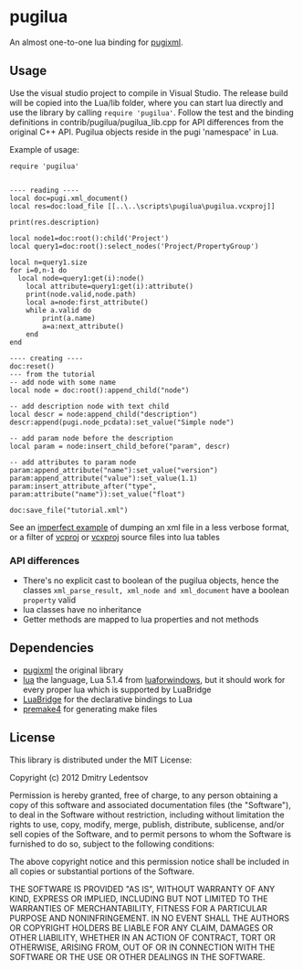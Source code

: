pugilua
=======

An almost one-to-one lua binding for [pugixml](http://pugixml.org/).

Usage
-----

Use the visual studio project to compile in Visual Studio. The release build will be copied into the Lua/lib folder, where you can start
lua directly and use the library by calling `require 'pugilua'`. Follow the test and the binding definitions in contrib/pugilua/pugilua_lib.cpp for API differences from the original C++ API. Pugilua objects reside in the
pugi 'namespace' in Lua.

Example of usage:
````
require 'pugilua'


---- reading ----
local doc=pugi.xml_document()
local res=doc:load_file [[..\..\scripts\pugilua\pugilua.vcxproj]]

print(res.description)

local node1=doc:root():child('Project')
local query1=doc:root():select_nodes('Project/PropertyGroup')

local n=query1.size
for i=0,n-1 do
  local node=query1:get(i):node()
	local attribute=query1:get(i):attribute()
	print(node.valid,node.path)
	local a=node:first_attribute()
	while a.valid do
		print(a.name)
		a=a:next_attribute()
	end
end

---- creating ----
doc:reset()
--- from the tutorial
-- add node with some name
local node = doc:root():append_child("node")

-- add description node with text child
local descr = node:append_child("description")
descr:append(pugi.node_pcdata):set_value("Simple node")

-- add param node before the description
local param = node:insert_child_before("param", descr)

-- add attributes to param node
param:append_attribute("name"):set_value("version")
param:append_attribute("value"):set_value(1.1)
param:insert_attribute_after("type", param:attribute("name")):set_value("float")

doc:save_file("tutorial.xml")
````

See an [imperfect example](https://gist.github.com/3832071) of dumping an xml file in a less verbose format,
or a filter of [vcproj](https://gist.github.com/3832285) or [vcxproj](https://gist.github.com/3832290) source files into lua tables

### API differences

 * There's no explicit cast to boolean of the pugilua objects, hence the classes `xml_parse_result, xml_node and xml_document` have a boolean `property` valid
 * lua classes have no inheritance
 * Getter methods are mapped to lua properties and not methods

Dependencies
------------

 * [pugixml](https://github.com/zeux/pugixml) the original library
 * [lua](http://www.lua.org/) the language, Lua 5.1.4 from [luaforwindows](http://code.google.com/p/luaforwindows/), but it should work for every proper lua which is supported by LuaBridge
 * [LuaBridge](https://github.com/vinniefalco/LuaBridge) for the declarative bindings to Lua
 * [premake4](http://industriousone.com/premake) for generating make files

License
-------

This library is distributed under the MIT License:

Copyright (c) 2012 Dmitry Ledentsov

Permission is hereby granted, free of charge, to any person
obtaining a copy of this software and associated documentation
files (the "Software"), to deal in the Software without
restriction, including without limitation the rights to use,
copy, modify, merge, publish, distribute, sublicense, and/or sell
copies of the Software, and to permit persons to whom the
Software is furnished to do so, subject to the following
conditions:

The above copyright notice and this permission notice shall be
included in all copies or substantial portions of the Software.

THE SOFTWARE IS PROVIDED "AS IS", WITHOUT WARRANTY OF ANY KIND,
EXPRESS OR IMPLIED, INCLUDING BUT NOT LIMITED TO THE WARRANTIES
OF MERCHANTABILITY, FITNESS FOR A PARTICULAR PURPOSE AND
NONINFRINGEMENT. IN NO EVENT SHALL THE AUTHORS OR COPYRIGHT
HOLDERS BE LIABLE FOR ANY CLAIM, DAMAGES OR OTHER LIABILITY,
WHETHER IN AN ACTION OF CONTRACT, TORT OR OTHERWISE, ARISING
FROM, OUT OF OR IN CONNECTION WITH THE SOFTWARE OR THE USE OR
OTHER DEALINGS IN THE SOFTWARE.
